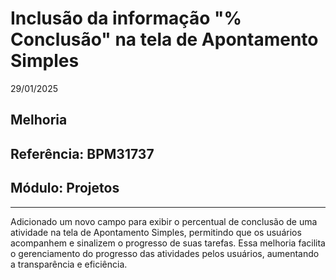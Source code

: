 # Inclusão da informação "% Conclusão" na tela de Apontamento Simples
29/01/2025
## Melhoria
## Referência: BPM31737
## Módulo: Projetos
***

Adicionado um novo campo para exibir o percentual de conclusão de uma atividade na tela de Apontamento Simples, permitindo que os usuários acompanhem e sinalizem o progresso de suas tarefas.
Essa melhoria facilita o gerenciamento do progresso das atividades pelos usuários, aumentando a transparência e eficiência.